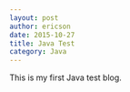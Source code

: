 ```yaml
---
layout: post
author: ericson
date: 2015-10-27
title: Java Test
category: Java
---
```


This is my first Java test blog.